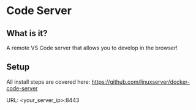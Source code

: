 # Code Server

## What is it?
A remote VS Code server that allows you to develop in the browser!

## Setup
All install steps are covered here: https://github.com/linuxserver/docker-code-server

URL: <your_server_ip>:8443